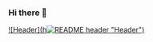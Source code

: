 ### Hi there 👋


[![Header](h![README header](https://user-images.githubusercontent.com/80993098/140383970-fcf7773d-58ca-4e24-948e-8332a26e02e2.png) "Header")](https://amberorrange.me)

<!--
**amberorrange/amberorrange** is a ✨ _special_ ✨ repository because its `README.md` (this file) appears on your GitHub profile.

Here are some ideas to get you started:

- 🔭 I’m currently working on ...
- 🌱 I’m currently learning ...
- 👯 I’m looking to collaborate on ...
- 🤔 I’m looking for help with ...
- 💬 Ask me about ...
- 📫 How to reach me: ...
- 😄 Pronouns: She/her
- ⚡ Fun fact: ...
-->
